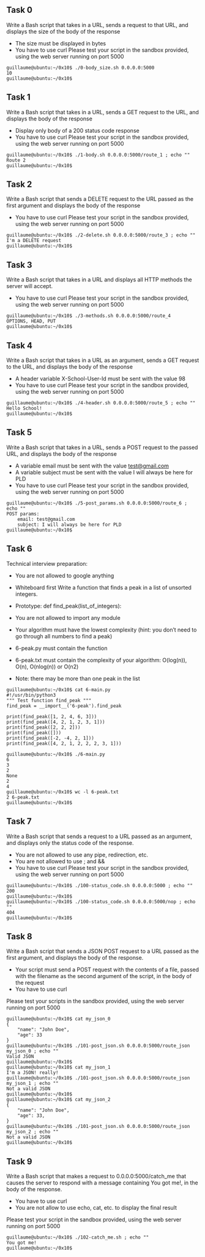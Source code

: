 ## Task 0

Write a Bash script that takes in a URL, sends a request to that URL, and displays the size of the body of the response

* The size must be displayed in bytes
* You have to use curl
Please test your script in the sandbox provided, using the web server running on port 5000
```
guillaume@ubuntu:~/0x10$ ./0-body_size.sh 0.0.0.0:5000
10
guillaume@ubuntu:~/0x10$ 
```
## Task 1

Write a Bash script that takes in a URL, sends a GET request to the URL, and displays the body of the response

* Display only body of a 200 status code response
* You have to use curl
Please test your script in the sandbox provided, using the web server running on port 5000
```
guillaume@ubuntu:~/0x10$ ./1-body.sh 0.0.0.0:5000/route_1 ; echo ""
Route 2
guillaume@ubuntu:~/0x10$ 
```
## Task 2

Write a Bash script that sends a DELETE request to the URL passed as the first argument and displays the body of the response

* You have to use curl
Please test your script in the sandbox provided, using the web server running on port 5000
```
guillaume@ubuntu:~/0x10$ ./2-delete.sh 0.0.0.0:5000/route_3 ; echo ""
I'm a DELETE request
guillaume@ubuntu:~/0x10$
```
## Task 3

Write a Bash script that takes in a URL and displays all HTTP methods the server will accept.

* You have to use curl
Please test your script in the sandbox provided, using the web server running on port 5000
```
guillaume@ubuntu:~/0x10$ ./3-methods.sh 0.0.0.0:5000/route_4
OPTIONS, HEAD, PUT
guillaume@ubuntu:~/0x10$
```
## Task 4

Write a Bash script that takes in a URL as an argument, sends a GET request to the URL, and displays the body of the response

* A header variable X-School-User-Id must be sent with the value 98
* You have to use curl
Please test your script in the sandbox provided, using the web server running on port 5000
```
guillaume@ubuntu:~/0x10$ ./4-header.sh 0.0.0.0:5000/route_5 ; echo ""
Hello School!
guillaume@ubuntu:~/0x10$ 
```

## Task 5

Write a Bash script that takes in a URL, sends a POST request to the passed URL, and displays the body of the response

* A variable email must be sent with the value test@gmail.com
* A variable subject must be sent with the value I will always be here for PLD
* You have to use curl
Please test your script in the sandbox provided, using the web server running on port 5000
```
guillaume@ubuntu:~/0x10$ ./5-post_params.sh 0.0.0.0:5000/route_6 ; echo ""
POST params:
    email: test@gmail.com
    subject: I will always be here for PLD
guillaume@ubuntu:~/0x10$
```
## Task 6

Technical interview preparation:

* You are not allowed to google anything
* Whiteboard first
Write a function that finds a peak in a list of unsorted integers.

* Prototype: def find_peak(list_of_integers):
* You are not allowed to import any module
* Your algorithm must have the lowest complexity (hint: you don’t need to go through all numbers to find a peak)
* 6-peak.py must contain the function
* 6-peak.txt must contain the complexity of your algorithm: O(log(n)), O(n), O(nlog(n)) or O(n2)
* Note: there may be more than one peak in the list
```
guillaume@ubuntu:~/0x10$ cat 6-main.py
#!/usr/bin/python3
""" Test function find_peak """
find_peak = __import__('6-peak').find_peak

print(find_peak([1, 2, 4, 6, 3]))
print(find_peak([4, 2, 1, 2, 3, 1]))
print(find_peak([2, 2, 2]))
print(find_peak([]))
print(find_peak([-2, -4, 2, 1]))
print(find_peak([4, 2, 1, 2, 2, 2, 3, 1]))

guillaume@ubuntu:~/0x10$ ./6-main.py
6
3
2
None
2
4
guillaume@ubuntu:~/0x10$ wc -l 6-peak.txt 
2 6-peak.txt
guillaume@ubuntu:~/0x10$
```

## Task 7

Write a Bash script that sends a request to a URL passed as an argument, and displays only the status code of the response.

* You are not allowed to use any pipe, redirection, etc.
* You are not allowed to use ; and &&
* You have to use curl
Please test your script in the sandbox provided, using the web server running on port 5000
```
guillaume@ubuntu:~/0x10$ ./100-status_code.sh 0.0.0.0:5000 ; echo ""
200
guillaume@ubuntu:~/0x10$ 
guillaume@ubuntu:~/0x10$ ./100-status_code.sh 0.0.0.0:5000/nop ; echo ""
404
guillaume@ubuntu:~/0x10$
```

## Task 8

Write a Bash script that sends a JSON POST request to a URL passed as the first argument, and displays the body of the response.

* Your script must send a POST request with the contents of a file, passed with the filename as the second argument of the script, in the body of the request
* You have to use curl

Please test your scripts in the sandbox provided, using the web server running on port 5000
```
guillaume@ubuntu:~/0x10$ cat my_json_0
{
    "name": "John Doe",
    "age": 33
}
guillaume@ubuntu:~/0x10$ ./101-post_json.sh 0.0.0.0:5000/route_json my_json_0 ; echo ""
Valid JSON
guillaume@ubuntu:~/0x10$ 
guillaume@ubuntu:~/0x10$ cat my_json_1
I'm a JSON! really!
guillaume@ubuntu:~/0x10$ ./101-post_json.sh 0.0.0.0:5000/route_json my_json_1 ; echo ""
Not a valid JSON
guillaume@ubuntu:~/0x10$ 
guillaume@ubuntu:~/0x10$ cat my_json_2
{
    "name": "John Doe",
    "age": 33,
}
guillaume@ubuntu:~/0x10$ ./101-post_json.sh 0.0.0.0:5000/route_json my_json_2 ; echo ""
Not a valid JSON
guillaume@ubuntu:~/0x10$ 
```

## Task 9

Write a Bash script that makes a request to 0.0.0.0:5000/catch_me that causes the server to respond with a message containing You got me!, in the body of the response.

* You have to use curl
* You are not allow to use echo, cat, etc. to display the final result

Please test your script in the sandbox provided, using the web server running on port 5000
```
guillaume@ubuntu:~/0x10$ ./102-catch_me.sh ; echo ""
You got me!
guillaume@ubuntu:~/0x10$ 
```
